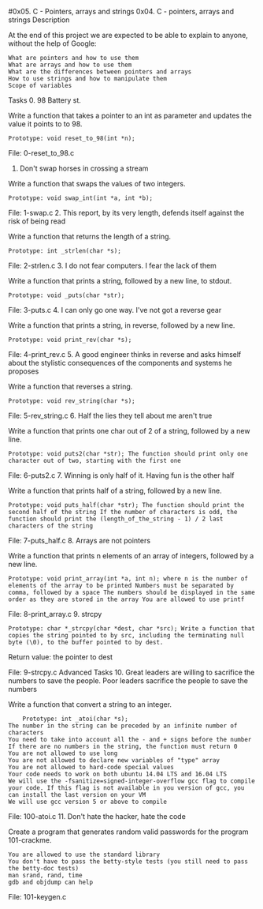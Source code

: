 #0x05. C - Pointers, arrays and strings
0x04. C - pointers, arrays and strings
Description

At the end of this project we are expected to be able to explain to anyone, without the help of Google:

    What are pointers and how to use them
    What are arrays and how to use them
    What are the differences between pointers and arrays
    How to use strings and how to manipulate them
    Scope of variables
Tasks
0. 98 Battery st.

Write a function that takes a pointer to an int as parameter and updates the value it points to to 98.

    Prototype: void reset_to_98(int *n);

File: 0-reset_to_98.c
1. Don't swap horses in crossing a stream

Write a function that swaps the values of two integers.

    Prototype: void swap_int(int *a, int *b);

File: 1-swap.c
2. This report, by its very length, defends itself against the risk of being read

Write a function that returns the length of a string.

    Prototype: int _strlen(char *s);

File: 2-strlen.c
3. I do not fear computers. I fear the lack of them

Write a function that prints a string, followed by a new line, to stdout.

    Prototype: void _puts(char *str);

File: 3-puts.c
4. I can only go one way. I've not got a reverse gear

Write a function that prints a string, in reverse, followed by a new line.

    Prototype: void print_rev(char *s);

File: 4-print_rev.c
5. A good engineer thinks in reverse and asks himself about the stylistic consequences of the components and systems he proposes

Write a function that reverses a string.

    Prototype: void rev_string(char *s);

File: 5-rev_string.c
6. Half the lies they tell about me aren't true

Write a function that prints one char out of 2 of a string, followed by a new line.

    Prototype: void puts2(char *str); The function should print only one character out of two, starting with the first one

File: 6-puts2.c
7. Winning is only half of it. Having fun is the other half

Write a function that prints half of a string, followed by a new line.

    Prototype: void puts_half(char *str); The function should print the second half of the string If the number of characters is odd, the function should print the (length_of_the_string - 1) / 2 last characters of the string

File: 7-puts_half.c
8. Arrays are not pointers

Write a function that prints n elements of an array of integers, followed by a new line.

    Prototype: void print_array(int *a, int n); where n is the number of elements of the array to be printed Numbers must be separated by comma, followed by a space The numbers should be displayed in the same order as they are stored in the array You are allowed to use printf

File: 8-print_array.c
9. strcpy

    Prototype: char *_strcpy(char *dest, char *src); Write a function that copies the string pointed to by src, including the terminating null byte (\0), to the buffer pointed to by dest.

Return value: the pointer to dest

File: 9-strcpy.c
Advanced Tasks
10. Great leaders are willing to sacrifice the numbers to save the people. Poor leaders sacrifice the people to save the numbers

Write a function that convert a string to an integer.

        Prototype: int _atoi(char *s);
    The number in the string can be preceded by an infinite number of characters
    You need to take into account all the - and + signs before the number
    If there are no numbers in the string, the function must return 0
    You are not allowed to use long
    You are not allowed to declare new variables of "type" array
    You are not allowed to hard-code special values
    Your code needs to work on both ubuntu 14.04 LTS and 16.04 LTS
    We will use the -fsanitize=signed-integer-overflow gcc flag to compile your code. If this flag is not available in you version of gcc, you can install the last version on your VM
    We will use gcc version 5 or above to compile

File: 100-atoi.c
11. Don't hate the hacker, hate the code

Create a program that generates random valid passwords for the program 101-crackme.

    You are allowed to use the standard library
    You don't have to pass the betty-style tests (you still need to pass the betty-doc tests)
    man srand, rand, time
    gdb and objdump can help

File: 101-keygen.c
